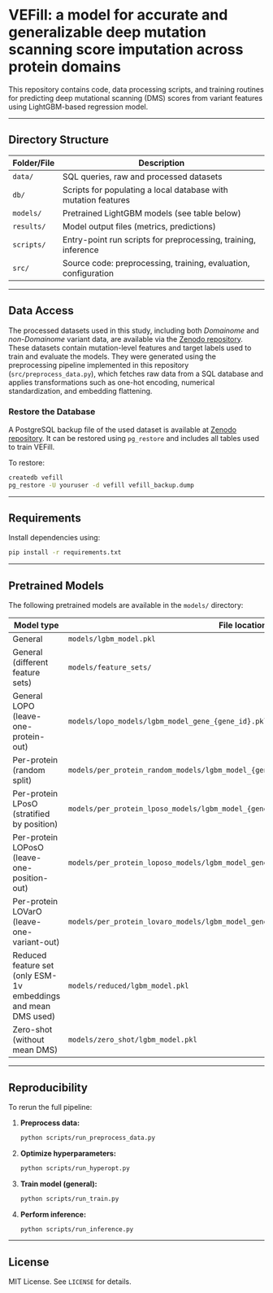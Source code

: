 # VEFill: a model for accurate and generalizable deep mutation scanning score imputation across protein domains

This repository contains code, data processing scripts, and training routines for predicting deep mutational scanning (DMS) scores from variant features using LightGBM-based regression model.

---

## Directory Structure

| Folder/File         | Description                                                                 |
|---------------------|-----------------------------------------------------------------------------|
| `data/`             | SQL queries, raw and processed datasets                                     |
| `db/`               | Scripts for populating a local database with mutation features              |
| `models/`           | Pretrained LightGBM models (see table below)                                |
| `results/`          | Model output files (metrics, predictions)                                   |
| `scripts/`          | Entry-point run scripts for preprocessing, training, inference              |
| `src/`              | Source code: preprocessing, training, evaluation, configuration             |

---

## Data Access

The processed datasets used in this study, including both *Domainome* and *non-Domainome* variant data, are available via the [Zenodo repository](https://zenodo.org). These datasets contain mutation-level features and target labels used to train and evaluate the models. They were generated using the preprocessing pipeline implemented in this repository (`src/preprocess_data.py`), which fetches raw data from a SQL database and applies transformations such as one-hot encoding, numerical standardization, and embedding flattening.

### Restore the Database

A PostgreSQL backup file of the used dataset is available at [Zenodo repository](https://zenodo.org). It can be restored using `pg_restore` and includes all tables used to train VEFill.

To restore:

```bash
createdb vefill
pg_restore -U youruser -d vefill vefill_backup.dump
```

---

## Requirements

Install dependencies using:

```bash
pip install -r requirements.txt
```

---

## Pretrained Models

The following pretrained models are available in the `models/` directory:

| Model type                | File location                                              |
|---------------------------|------------------------------------------------------------|
| General             | `models/lgbm_model.pkl`                                    |
| General (different feature sets) | `models/feature_sets/`                                    |
| General LOPO (leave-one-protein-out) | `models/lopo_models/lgbm_model_gene_{gene_id}.pkl`         |
| Per-protein (random split)      | `models/per_protein_random_models/lgbm_model_{gene_id}.pkl`|
| Per-protein LPosO (stratified by position)      | `models/per_protein_lposo_models/lgbm_model_{gene_id}.pkl` |
| Per-protein LOPosO (leave-one-position-out)      | `models/per_protein_loposo_models/lgbm_model_gene_{gene_id}_pos_{position}.pkl` |
| Per-protein LOVarO (leave-one-variant-out)      | `models/per_protein_lovaro_models/lgbm_model_gene_{gene_id}_variant_{mutation_id}.pkl` |
| Reduced feature set (only ESM-1v embeddings and mean DMS used)     | `models/reduced/lgbm_model.pkl` |
| Zero-shot (without mean DMS)     | `models/zero_shot/lgbm_model.pkl` |

---

## Reproducibility

To rerun the full pipeline:

1. **Preprocess data:**
   ```bash
   python scripts/run_preprocess_data.py
   ```

2. **Optimize hyperparameters:**
   ```bash
   python scripts/run_hyperopt.py
   ```

3. **Train model (general):**
   ```bash
   python scripts/run_train.py
   ```

4. **Perform inference:**
   ```bash
   python scripts/run_inference.py
   ```

---

## License

MIT License. See `LICENSE` for details.